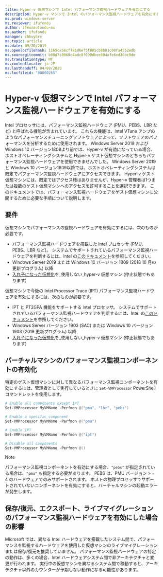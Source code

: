 ```yaml
---
title: Hyper-v 仮想マシンで Intel パフォーマンス監視ハードウェアを有効にする
description: Hyper-v マシンで Intel のパフォーマンス監視ハードウェアを有効にする方法について説明します。 また、パフォーマンス監視ハードウェアがライブマイグレーションを有効にする方法についても触れます。
ms.prod: windows-server
ms.reviewer: ifufondu
author: ifeomaufondu-ms
ms.author: ifufondu
manager: chhuybre
ms.topic: article
ms.date: 09/20/2019
ms.openlocfilehash: 1165ce58cf781d6ef5f905cb8b01c00fa4552edb
ms.sourcegitcommit: b00d7c8968c4adc8f699dbee694afe6ed36bc9de
ms.translationtype: MT
ms.contentlocale: ja-JP
ms.lasthandoff: 04/08/2020
ms.locfileid: "80860265"
---
```

# <a name="enable-intel-performance-monitoring-hardware-in-a-hyper-v-virtual-machine"></a>Hyper-v 仮想マシンで Intel パフォーマンス監視ハードウェアを有効にする

Intel プロセッサには、パフォーマンス監視ハードウェア (PMU、PEBS、LBR など) と呼ばれる機能が含まれています。 これらの機能は、Intel VTune アンプのようなパフォーマンスチューニングソフトウェアによって、ソフトウェアのパフォーマンスを分析するために使用されます。  Windows Server 2019 および Windows 10 バージョン1809より前では、Hyper-v が有効になっている場合、ホストオペレーティングシステムと Hyper-v ゲスト仮想マシンのどちらもパフォーマンス監視ハードウェアを使用できませんでした。  Windows Server 2019 と Windows 10 バージョン1809以降では、ホストオペレーティングシステムは既定でパフォーマンス監視ハードウェアにアクセスできます。  Hyper-v ゲスト仮想マシンには、既定ではアクセス権はありませんが、Hyper-v 管理者は1つまたは複数のゲスト仮想マシンへのアクセスを許可することを選択できます。  このドキュメントでは、パフォーマンス監視ハードウェアをゲスト仮想マシンに公開するために必要な手順について説明します。

## <a name="requirements"></a>要件

仮想マシンでパフォーマンスの監視ハードウェアを有効にするには、次のものが必要です。

- パフォーマンス監視ハードウェアを搭載した Intel プロセッサ (PMU、PEBS、LBR など)。  システムでサポートされているパフォーマンス監視ハードウェアを判断するには、Intel の[このドキュメント]( https://software.intel.com/en-us/vtune-amplifier-cookbook-configuring-a-hyper-v-virtual-machine-for-hardware-based-hotspots-analysis)を参照してください。
- Windows Server 2019 または Windows 10 バージョン 1809 (2018 10 月の更新プログラム) 以降
- [入れ子になった仮想化](https://docs.microsoft.com/virtualization/hyper-v-on-windows/user-guide/nested-virtualization)を_使用しない_hyper-v 仮想マシン (停止状態でもあります)

仮想マシンで今後の Intel Processor Trace (IPT) パフォーマンス監視ハードウェアを有効にするには、次のものが必要です。

- IPT と PT2GPA 機能をサポートする Intel プロセッサ。  システムでサポートされているパフォーマンス監視ハードウェアを判断するには、Intel の[このドキュメント]( https://software.intel.com/en-us/vtune-amplifier-cookbook-configuring-a-hyper-v-virtual-machine-for-hardware-based-hotspots-analysis)を参照してください。
- Windows Server バージョン 1903 (SAC) または Windows 10 バージョン 1903 (2019 更新プログラム) 以降
- [入れ子になった仮想化](https://docs.microsoft.com/virtualization/hyper-v-on-windows/user-guide/nested-virtualization)を_使用しない_hyper-v 仮想マシン (停止状態でもあります)

## <a name="enabling-performance-monitoring-components-in-a-virtual-machine"></a>バーチャルマシンのパフォーマンス監視コンポーネントの有効化

特定のゲスト仮想マシンに対して異なるパフォーマンス監視コンポーネントを有効にするには、管理者として実行しているときに `Set-VMProcessor` PowerShell コマンドレットを使用します。

``` Powershell
# Enable all components except IPT
Set-VMProcessor MyVMName -Perfmon @("pmu", "lbr", "pebs")
```

``` Powershell
# Enable a specific component
Set-VMProcessor MyVMName -Perfmon @("pmu")
```

``` Powershell
# Enable IPT 
Set-VMProcessor MyVMName -Perfmon @("ipt")
```

``` Powershell
# Disable all components
Set-VMProcessor MyVMName -Perfmon @()
```
> [!NOTE]
> パフォーマンス監視コンポーネントを有効にする場合、`"pebs"` が指定されている場合は、`"pmu"` も指定する必要があります。 PEBS は、PMU バージョン > = 4 のハードウェアでのみサポートされます。 ホストの物理プロセッサでサポートされていないコンポーネントを有効にすると、バーチャルマシンの起動エラーが発生します。

## <a name="effects-of-enabling-performance-monitoring-hardware-on-saverestore-export-and-live-migration"></a>保存/復元、エクスポート、ライブマイグレーションのパフォーマンス監視ハードウェアを有効にした場合の影響

Microsoft では、異なる Intel ハードウェアを搭載したシステム間で、パフォーマンスを監視するハードウェアを使用した仮想マシンのライブマイグレーションまたは保存/復元を推奨していません。 パフォーマンス監視ハードウェアの特定の動作は、多くの場合、Intel ハードウェアシステム間で非アーキテクチャと変更が行われます。  実行中の仮想マシンを異なるシステム間で移動すると、アーキテクチャ以外のカウンターが予期しない動作になる可能性があります。

